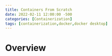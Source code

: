 ```yaml
---
title: Containers From Scratch
date: 2022-02-11 12:00:00 -500
categories: [Containerization]
tags: [containerization,docker,docker desktop]
---
```


# Overview
